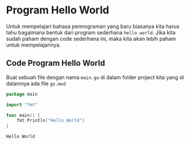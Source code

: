 # Program Hello World

Untuk mempelajari bahasa pemrograman yang baru biasanya kita harus tahu bagaimana bentuk dari program sederhana `hello world`. Jika kita sudah paham dengan code sederhana ini, maka kita akan lebih paham untuk mempelajarinya.

## Code Program Hello World

Buat sebuah file dengan nama `main.go` di dalam folder project kita yang di dalamnya ada file `go.mod`

```go title="Program Hello World"
package main

import "fmt"

func main() {
    fmt.Println("Hello World")
}
```

```bash title="Output"
Hello World
```